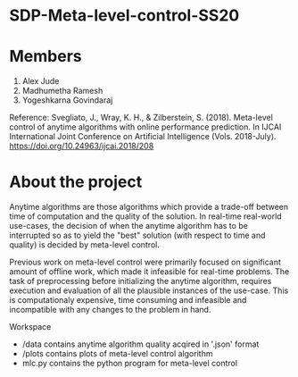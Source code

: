 # SDP-Meta-level-control-SS20

# Members 
1. Alex Jude
2. Madhumetha Ramesh
3. Yogeshkarna Govindaraj

Reference: 
  Svegliato, J., Wray, K. H., & Zilberstein, S. (2018). Meta-level control of anytime algorithms with online performance prediction. In IJCAI International Joint Conference on Artificial Intelligence (Vols. 2018-July). https://doi.org/10.24963/ijcai.2018/208 
  
# About the project
Anytime algorithms are those algorithms which provide a trade-off between time of computation and the quality of the solution. In real-time real-world use-cases, the decision of when the anytime algorithm has to be interrupted so as to yield the "best" solution (with respect to time and quality) is decided by meta-level control. 

Previous work on meta-level control were primarily focused on significant amount of offline work, which made it infeasible for real-time problems. The task of preprocessing before initializing the anytime algorithm, requires  execution and evaluation of all the plausible instances of the use-case. This is computationaly expensive, time consuming and infeasible and incompatible with any changes to the problem in hand.

Workspace 
- /data contains anytime algorithm quality acqired in '.json' format
- /plots contains plots of meta-level control algorithm 
- mlc.py contains the python program for meta-level control 
